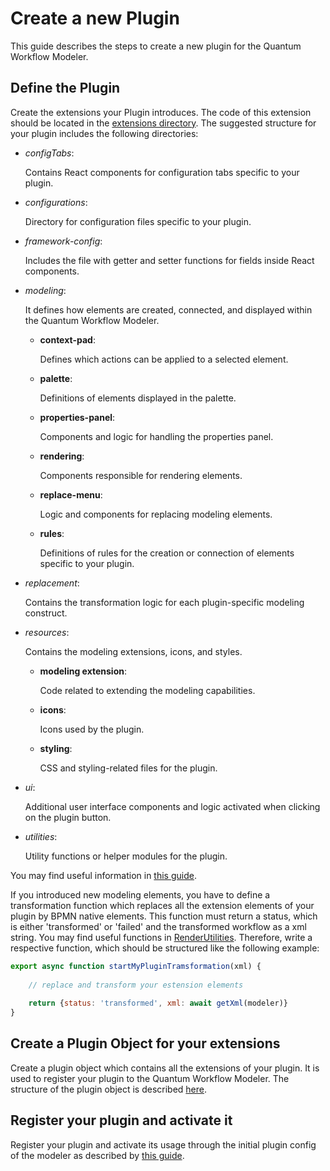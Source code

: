 # Create a new Plugin
This guide describes the steps to create a new plugin for the Quantum Workflow Modeler.

## Define the Plugin
Create the extensions your Plugin introduces. The code of this extension should be located in the [extensions directory](../../../../components/bpmn-q/modeler-component/extensions).
The suggested structure for your plugin includes the following directories:

- *configTabs*:
  
  Contains React components for configuration tabs specific to your plugin.

- *configurations*:
  
  Directory for configuration files specific to your plugin.

- *framework-config*:
  
  Includes the file with getter and setter functions for fields inside React components.

- *modeling*:
 
   It defines how elements are created, connected, and displayed within the Quantum Workflow Modeler.
  - **context-pad**:
  
    Defines which actions can be applied to a selected element.
    
  - **palette**:
  
    Definitions of elements displayed in the palette.
    
  - **properties-panel**:
  
    Components and logic for handling the properties panel.
  - **rendering**:
  
    Components responsible for rendering elements.
  - **replace-menu**:
  
    Logic and components for replacing modeling elements.

  - **rules**:
    
    Definitions of rules for the creation or connection of elements specific to your plugin.
  

- *replacement*:
  
  Contains the transformation logic for each plugin-specific modeling construct.

- *resources*:
  
  Contains the modeling extensions, icons, and styles.
  - **modeling extension**:
  
    Code related to extending the modeling capabilities.
  
  - **icons**:
  
    Icons used by the plugin.
  
  - **styling**:
  
    CSS and styling-related files for the plugin.

- *ui*:
  
  Additional user interface components and logic activated when clicking on the plugin button.

- *utilities*:
  
  Utility functions or helper modules for the plugin.

You may find useful information in [this guide](../../../extend-bpmn-js).

If you introduced new modeling elements, you have to define a transformation function which replaces all the extension
elements of your plugin by BPMN native elements. This function must return a status, which is either 'transformed' or 'failed' and the transformed 
workflow as a xml string. You may find useful functions in [RenderUtilities](../../../../components/bpmn-q/modeler-component/editor/util/RenderUtilities.js).
Therefore, write a respective function, which should be structured like the following example:
````javascript
export async function startMyPluginTramsformation(xml) {
    
    // replace and transform your estension elements
    
    return {status: 'transformed', xml: await getXml(modeler)}
}
````

## Create a Plugin Object for your extensions
Create a plugin object which contains all the extensions of your plugin. It is used to register your plugin to the Quantum
Workflow Modeler. The structure of the plugin object is described [here](plugin-integration.md).

## Register your plugin and activate it
Register your plugin and activate its usage through the initial plugin config of the modeler as described by [this guide](plugin-integration.md).